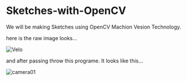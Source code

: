 # Sketches-with-OpenCV

We will be making Sketches using OpenCV Machion Vesion Technology.

here is the raw image looks...

![Velo](https://user-images.githubusercontent.com/76000496/122231247-f0e8a100-ced7-11eb-9c2b-0edaa68031da.jpg)

and after passing throw this programe. It looks like this...

![camera01](https://user-images.githubusercontent.com/76000496/122231624-34430f80-ced8-11eb-817c-1573699d6d73.jpg)
